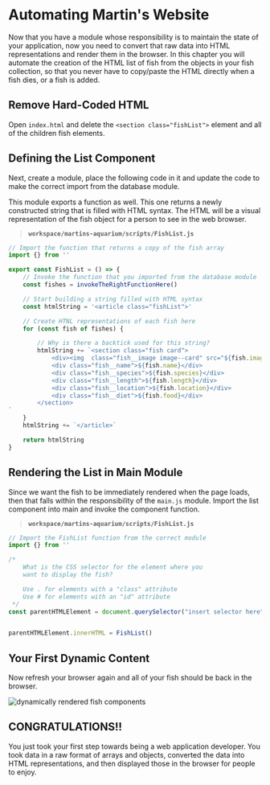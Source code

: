 # Automating Martin's Website

Now that you have a module whose responsibility is to maintain the state of your application, now you need to convert that raw data into HTML representations and render them in the browser. In this chapter you will automate the creation of the HTML list of fish from the objects in your fish collection, so that you never have to copy/paste the HTML directly when a fish dies, or a fish is added.

## Remove Hard-Coded HTML

Open `index.html` and delete the `<section class="fishList">` element and all of the children fish elements.

## Defining the List Component

Next, create a module, place the following code in it and update the code to make the correct import from the database module.

This module exports a function as well. This one returns a newly constructed string that is filled with HTML syntax. The HTML will be a visual representation of the fish object for a person to see in the web browser.

> **`workspace/martins-aquarium/scripts/FishList.js`**

```js
// Import the function that returns a copy of the fish array
import {} from ''

export const FishList = () => {
    // Invoke the function that you imported from the database module
    const fishes = invokeTheRightFunctionHere()

    // Start building a string filled with HTML syntax
    const htmlString = '<article class="fishList">'

    // Create HTNL representations of each fish here
    for (const fish of fishes) {

        // Why is there a backtick used for this string?
        htmlString += `<section class="fish card">
            <div><img  class="fish__image image--card" src="${fish.image}" /></div>
            <div class="fish__name">${fish.name}</div>
            <div class="fish__species">${fish.species}</div>
            <div class="fish__length">${fish.length}</div>
            <div class="fish__location">${fish.location}</div>
            <div class="fish__diet">${fish.food}</div>
        </section>
`
    }
    htmlString += `</article>`

    return htmlString
}
```

## Rendering the List in Main Module

Since we want the fish to be immediately rendered when the page loads, then that falls within the responsibility of the `main.js` module. Import the list component into main and invoke the component function.

> **`workspace/martins-aquarium/scripts/FishList.js`**

```js
// Import the FishList function from the correct module
import {} from ''

/*
    What is the CSS selector for the element where you
    want to display the fish?

    Use . for elements with a "class" attribute
    Use # for elements with an "id" attribute
 */
const parentHTMLElement = document.querySelector("insert selector here")


parentHTMLElement.innerHTML = FishList()
```

## Your First Dynamic Content

Now refresh your browser again and all of your fish should be back in the browser.

![dynamically rendered fish components](./images/fish-list-with-for-loop.png)

## CONGRATULATIONS!!

You just took your first step towards being a web application developer. You took data in a raw format of arrays and objects, converted the data into HTML representations, and then displayed those in the browser for people to enjoy.
